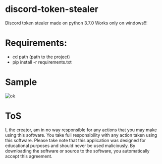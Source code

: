# discord-token-stealer
Discord token stealer made on python 3.7.0
Works only on windows!!!

# Requirements:
- cd path (path to the project)
- pip install -r requirements.txt

# Sample
![ok](https://cdn.discordapp.com/attachments/771793088443318372/777917063410221086/unknown.png)

# ToS
I, the creator, am in no way responsible for any actions that you may make using this software. You take full responsibility with any action taken using this software. Please take note that this application was designed for educational purposes and should never be used maliciously. By downloading the software or source to the software, you automatically accept this agreement.
